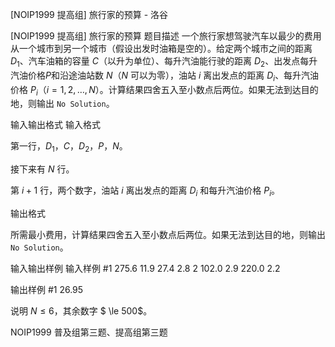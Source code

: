 



[NOIP1999 提高组] 旅行家的预算 - 洛谷














[NOIP1999 提高组] 旅行家的预算
题目描述
一个旅行家想驾驶汽车以最少的费用从一个城市到另一个城市（假设出发时油箱是空的）。给定两个城市之间的距离 $D_1$、汽车油箱的容量 $C$（以升为单位）、每升汽油能行驶的距离 $D_2$、出发点每升汽油价格$P$和沿途油站数 $N$（$N$ 可以为零），油站 $i$ 离出发点的距离 $D_i$、每升汽油价格 $P_i$（$i=1,2,…,N$）。计算结果四舍五入至小数点后两位。如果无法到达目的地，则输出 `No Solution`。

输入输出格式
输入格式

第一行，$D_1$，$C$，$D_2$，$P$，$N$。

接下来有 $N$ 行。

第 $i+1$ 行，两个数字，油站 $i$ 离出发点的距离 $D_i$ 和每升汽油价格 $P_i$。

输出格式

所需最小费用，计算结果四舍五入至小数点后两位。如果无法到达目的地，则输出 `No Solution`。

输入输出样例
输入样例 #1
275.6 11.9 27.4 2.8 2
102.0 2.9
220.0 2.2

输出样例 #1
26.95

说明
$N \le 6$，其余数字 $ \le 500$。

NOIP1999 普及组第三题、提高组第三题






